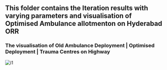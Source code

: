 ## This folder contains the Iteration results with varying parameters and visualisation of Optimised Ambulance allotmenton on Hyderabad ORR


### The visualisation of Old Ambulance Deployment |  Optimised Deployment | Trauma Centres on Highway



![i1](https://github.com/AGAMPANDEYY/Accident-Opt-Strabag/blob/main/media/iterations-result/Iteration-1-Slide.png)
